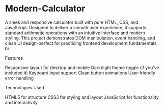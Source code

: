 # Modern-Calculator
A sleek and responsive calculator built with pure HTML, CSS, and JavaScript. Designed to deliver a smooth user experience, it supports standard arithmetic operations with an intuitive interface and modern styling. This project demonstrates DOM manipulation, event handling, and clean UI design-perfect for practicing frontend development fundamentals. br

Features

Responsive layout for desktop and mobile
Dark/light theme toggle (if you've included it)
Keyboard input support
Clean button animations
User-friendly error handling

Technologies Used

HTML5 for structure
CSS3 for styling and layout
JavaScript for functionality and interactivity
